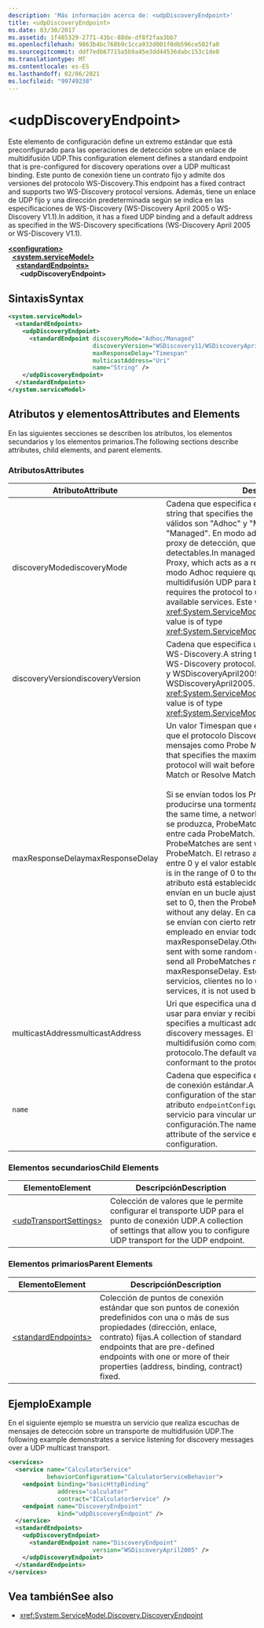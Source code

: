 ```yaml
---
description: 'Más información acerca de: <udpDiscoveryEndpoint>'
title: <udpDiscoveryEndpoint>
ms.date: 03/30/2017
ms.assetid: 1f485329-2771-43bc-88de-df8f2faa3bb7
ms.openlocfilehash: 9863b4bc768b9c1cca933d001f0db596ce502fa0
ms.sourcegitcommit: ddf7edb67715a5b9a45e3dd44536dabc153c1de0
ms.translationtype: MT
ms.contentlocale: es-ES
ms.lasthandoff: 02/06/2021
ms.locfileid: "99749238"
---
```

# \<udpDiscoveryEndpoint>

<span data-ttu-id="a4a86-102">Este elemento de configuración define un extremo estándar que está preconfigurado para las operaciones de detección sobre un enlace de multidifusión UDP.</span><span class="sxs-lookup"><span data-stu-id="a4a86-102">This configuration element defines a standard endpoint that is pre-configured for discovery operations over a UDP multicast binding.</span></span> <span data-ttu-id="a4a86-103">Este punto de conexión tiene un contrato fijo y admite dos versiones del protocolo WS-Discovery.</span><span class="sxs-lookup"><span data-stu-id="a4a86-103">This endpoint has a fixed contract and supports two WS-Discovery protocol versions.</span></span> <span data-ttu-id="a4a86-104">Además, tiene un enlace de UDP fijo y una dirección predeterminada según se indica en las especificaciones de WS-Discovery (WS-Discovery April 2005 o WS-Discovery V1.1).</span><span class="sxs-lookup"><span data-stu-id="a4a86-104">In addition, it has a fixed UDP binding and a default address as specified in the WS-Discovery specifications (WS-Discovery April 2005 or WS-Discovery V1.1).</span></span>  
  
[**\<configuration>**](../configuration-element.md)\
&nbsp;&nbsp;[**\<system.serviceModel>**](system-servicemodel.md)\
&nbsp;&nbsp;&nbsp;&nbsp;[**\<standardEndpoints>**](standardendpoints.md)\
&nbsp;&nbsp;&nbsp;&nbsp;&nbsp;&nbsp;**\<udpDiscoveryEndpoint>**  
  
## <a name="syntax"></a><span data-ttu-id="a4a86-105">Sintaxis</span><span class="sxs-lookup"><span data-stu-id="a4a86-105">Syntax</span></span>  
  
```xml  
<system.serviceModel>
  <standardEndpoints>
    <udpDiscoveryEndpoint>
      <standardEndpoint discoveryMode="Adhoc/Managed"
                        discoveryVersion="WSDiscovery11/WSDiscoveryApril2005"
                        maxResponseDelay="Timespan"
                        multicastAddress="Uri"
                        name="String" />
    </udpDiscoveryEndpoint>
  </standardEndpoints>
</system.serviceModel>
```  
  
## <a name="attributes-and-elements"></a><span data-ttu-id="a4a86-106">Atributos y elementos</span><span class="sxs-lookup"><span data-stu-id="a4a86-106">Attributes and Elements</span></span>  

 <span data-ttu-id="a4a86-107">En las siguientes secciones se describen los atributos, los elementos secundarios y los elementos primarios.</span><span class="sxs-lookup"><span data-stu-id="a4a86-107">The following sections describe attributes, child elements, and parent elements.</span></span>  
  
### <a name="attributes"></a><span data-ttu-id="a4a86-108">Atributos</span><span class="sxs-lookup"><span data-stu-id="a4a86-108">Attributes</span></span>  
  
|<span data-ttu-id="a4a86-109">Atributo</span><span class="sxs-lookup"><span data-stu-id="a4a86-109">Attribute</span></span>|<span data-ttu-id="a4a86-110">Descripción</span><span class="sxs-lookup"><span data-stu-id="a4a86-110">Description</span></span>|  
|---------------|-----------------|  
|<span data-ttu-id="a4a86-111">discoveryMode</span><span class="sxs-lookup"><span data-stu-id="a4a86-111">discoveryMode</span></span>|<span data-ttu-id="a4a86-112">Cadena que especifica el modo del protocolo de detección.</span><span class="sxs-lookup"><span data-stu-id="a4a86-112">A string that specifies the mode of discovery protocol.</span></span> <span data-ttu-id="a4a86-113">Los valores válidos son "Adhoc" y "Managed".</span><span class="sxs-lookup"><span data-stu-id="a4a86-113">Valid values are "Adhoc" and "Managed".</span></span> <span data-ttu-id="a4a86-114">En modo administrado, el protocolo se basa en un proxy de detección, que actúa como un repositorio de servicios detectables.</span><span class="sxs-lookup"><span data-stu-id="a4a86-114">In managed mode the protocol relies on a Discovery Proxy, which acts as a repository of Discoverable services.</span></span> <span data-ttu-id="a4a86-115">El modo Adhoc requiere que el protocolo utilice el mecanismo de multidifusión UDP para buscar servicios disponibles.</span><span class="sxs-lookup"><span data-stu-id="a4a86-115">Adhoc mode requires the protocol to use UDP multicast mechanism to find available services.</span></span> <span data-ttu-id="a4a86-116">Este valor es del tipo <xref:System.ServiceModel.Discovery.ServiceDiscoveryMode>.</span><span class="sxs-lookup"><span data-stu-id="a4a86-116">This value is of type <xref:System.ServiceModel.Discovery.ServiceDiscoveryMode>.</span></span>|  
|<span data-ttu-id="a4a86-117">discoveryVersion</span><span class="sxs-lookup"><span data-stu-id="a4a86-117">discoveryVersion</span></span>|<span data-ttu-id="a4a86-118">Cadena que especifica una de las dos versiones del protocolo WS-Discovery.</span><span class="sxs-lookup"><span data-stu-id="a4a86-118">A string that specifies one of the two versions of WS-Discovery protocol.</span></span> <span data-ttu-id="a4a86-119">Los valores válidos son WSDiscovery11 y WSDiscoveryApril2005.</span><span class="sxs-lookup"><span data-stu-id="a4a86-119">Valid values are WSDiscovery11 and WSDiscoveryApril2005.</span></span> <span data-ttu-id="a4a86-120">Este valor es del tipo <xref:System.ServiceModel.Discovery.DiscoveryVersion>.</span><span class="sxs-lookup"><span data-stu-id="a4a86-120">This value is of type <xref:System.ServiceModel.Discovery.DiscoveryVersion>.</span></span>|  
|<span data-ttu-id="a4a86-121">maxResponseDelay</span><span class="sxs-lookup"><span data-stu-id="a4a86-121">maxResponseDelay</span></span>|<span data-ttu-id="a4a86-122">Un valor Timespan que especifica el valor máximo del tiempo que el protocolo Discovery esperará antes de enviar ciertos mensajes como Probe Match o Resolve Match.</span><span class="sxs-lookup"><span data-stu-id="a4a86-122">A Timespan value that specifies the maximum value for the delay the Discovery protocol will wait before sending certain messages such as Probe Match or Resolve Match.</span></span><br /><br /> <span data-ttu-id="a4a86-123">Si se envían todos los ProbeMatches al mismo tiempo, puede producirse una tormenta de la red.</span><span class="sxs-lookup"><span data-stu-id="a4a86-123">If all ProbeMatches are sent at the same time, a network storm may result.</span></span> <span data-ttu-id="a4a86-124">Para evitar que esto se produzca, ProbeMatches se envía con un retraso aleatorio entre cada ProbeMatch.</span><span class="sxs-lookup"><span data-stu-id="a4a86-124">To prevent this from occurring, ProbeMatches are sent with a random delay between each ProbeMatch.</span></span> <span data-ttu-id="a4a86-125">El retraso aleatorio se encuentra en el intervalo entre 0 y el valor establecido por este atributo.</span><span class="sxs-lookup"><span data-stu-id="a4a86-125">The random delay is in the range of 0 to the value set by this attribute.</span></span> <span data-ttu-id="a4a86-126">Si este atributo está establecido en 0, los mensajes ProbeMatches se envían en un bucle ajustado sin ningún retraso.</span><span class="sxs-lookup"><span data-stu-id="a4a86-126">If this attribute is set to 0, then the ProbeMatches messages are sent in a tight loop without any delay.</span></span> <span data-ttu-id="a4a86-127">En caso contrario, los mensajes ProbeMatches se envían con cierto retraso aleatorio de modo que el tiempo total empleado en enviar todos los mensajes ProbeMatches no supere maxResponseDelay.</span><span class="sxs-lookup"><span data-stu-id="a4a86-127">Otherwise, the ProbeMatches messages are sent with some random delay such that the total time taken to send all ProbeMatches messages does not exceed the maxResponseDelay.</span></span> <span data-ttu-id="a4a86-128">Este valor solo es pertinente para los servicios, clientes no lo utilizan.</span><span class="sxs-lookup"><span data-stu-id="a4a86-128">This value is only relevant for services, it is not used by clients.</span></span>|  
|<span data-ttu-id="a4a86-129">multicastAddress</span><span class="sxs-lookup"><span data-stu-id="a4a86-129">multicastAddress</span></span>|<span data-ttu-id="a4a86-130">Uri que especifica una dirección de multidifusión que se va a usar para enviar y recibir los mensajes de detección.</span><span class="sxs-lookup"><span data-stu-id="a4a86-130">A Uri that specifies a multicast address to use for sending and receiving the discovery messages.</span></span> <span data-ttu-id="a4a86-131">El valor predeterminado es la dirección de multidifusión como compatible con la especificación de protocolo.</span><span class="sxs-lookup"><span data-stu-id="a4a86-131">The default value is the multicast address as conformant to the protocol specification.</span></span>|  
|`name`|<span data-ttu-id="a4a86-132">Cadena que especifica el nombre de la configuración del punto de conexión estándar.</span><span class="sxs-lookup"><span data-stu-id="a4a86-132">A String that specifies the name of the configuration of the standard endpoint.</span></span> <span data-ttu-id="a4a86-133">El nombre se utiliza en el atributo `endpointConfiguration` del punto de conexión del servicio para vincular un punto de conexión estándar a su configuración.</span><span class="sxs-lookup"><span data-stu-id="a4a86-133">The name is used in the `endpointConfiguration` attribute of the service endpoint to link a standard endpoint to its configuration.</span></span>|  
  
### <a name="child-elements"></a><span data-ttu-id="a4a86-134">Elementos secundarios</span><span class="sxs-lookup"><span data-stu-id="a4a86-134">Child Elements</span></span>  
  
|<span data-ttu-id="a4a86-135">Elemento</span><span class="sxs-lookup"><span data-stu-id="a4a86-135">Element</span></span>|<span data-ttu-id="a4a86-136">Descripción</span><span class="sxs-lookup"><span data-stu-id="a4a86-136">Description</span></span>|  
|-------------|-----------------|  
|[\<udpTransportSettings>](udptransportsettings.md)|<span data-ttu-id="a4a86-137">Colección de valores que le permite configurar el transporte UDP para el punto de conexión UDP.</span><span class="sxs-lookup"><span data-stu-id="a4a86-137">A collection of settings that allow you to configure UDP transport for the UDP endpoint.</span></span>|  
  
### <a name="parent-elements"></a><span data-ttu-id="a4a86-138">Elementos primarios</span><span class="sxs-lookup"><span data-stu-id="a4a86-138">Parent Elements</span></span>  
  
|<span data-ttu-id="a4a86-139">Elemento</span><span class="sxs-lookup"><span data-stu-id="a4a86-139">Element</span></span>|<span data-ttu-id="a4a86-140">Descripción</span><span class="sxs-lookup"><span data-stu-id="a4a86-140">Description</span></span>|  
|-------------|-----------------|  
|[\<standardEndpoints>](standardendpoints.md)|<span data-ttu-id="a4a86-141">Colección de puntos de conexión estándar que son puntos de conexión predefinidos con una o más de sus propiedades (dirección, enlace, contrato) fijas.</span><span class="sxs-lookup"><span data-stu-id="a4a86-141">A collection of standard endpoints that are pre-defined endpoints with one or more of their properties (address, binding, contract) fixed.</span></span>|  
  
## <a name="example"></a><span data-ttu-id="a4a86-142">Ejemplo</span><span class="sxs-lookup"><span data-stu-id="a4a86-142">Example</span></span>  

 <span data-ttu-id="a4a86-143">En el siguiente ejemplo se muestra un servicio que realiza escuchas de mensajes de detección sobre un transporte de multidifusión UDP.</span><span class="sxs-lookup"><span data-stu-id="a4a86-143">The following example demonstrates a service listening for discovery messages over a UDP multicast transport.</span></span>  
  
```xml  
<services>
  <service name="CalculatorService"
           behaviorConfiguration="CalculatorServiceBehavior">
    <endpoint binding="basicHttpBinding"
              address="calculator"
              contract="ICalculatorService" />
    <endpoint name="DiscoveryEndpoint"
              kind="udpDiscoveryEndpoint" />
  </service>
  <standardEndpoints>
    <udpDiscoveryEndpoint>
      <standardEndpoint name="DiscoveryEndpoint"
                        version="WSDiscoveryApril2005" />
    </udpDiscoveryEndpoint>
  </standardEndpoints>
</services>
```  
  
## <a name="see-also"></a><span data-ttu-id="a4a86-144">Vea también</span><span class="sxs-lookup"><span data-stu-id="a4a86-144">See also</span></span>

- <xref:System.ServiceModel.Discovery.DiscoveryEndpoint>

